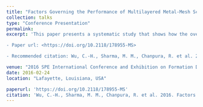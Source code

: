 ```yaml
---
title: "Factors Governing the Performance of Multilayered Metal-Mesh Screens"
collection: talks
type: "Conference Presentation"
permalink:
excerpt: 'This paper presents a systematic study that shows how the overlap between different mesh layers, the alignment of the protection and support layers, and the relative pore-size ratio, defined as the ratio of pore size of the protection/support layer to that of the filter layer, have a large impact on the sand-retention performance of an MMS. The pore-size distribution (PoSD) of multilayered plain-square-mesh (PSM) and plain-Dutch-weave (PDW) screens is calculated with a novel numerical technique. Influences of screen sintering, coupon sampling, and screen designs on the PoSD of a screen are modeled by varying the layer overlap, shifting the layer alignment, and modifying the design of the protection and support layers. The PoSD data are used as an input into an analytical model for evaluating sand production of PSM screens in slurry-type sand-retention tests (SRTs) for screen-design optimization.

- Paper url: <https://doi.org/10.2118/178955-MS>

- Recommended citation: Wu, C.-H., Sharma, M. M., Chanpura, R. et al. 2016. Factors Governing the Performance of Multilayered Metal-Mesh Screens. Paper SPE-178955-MS was presented at the SPE International Conference and Exhibition on Formation Damage, Lafayette, Louisiana, USA, 24–26 February.'

venue: "2016 SPE International Conference and Exhibition on Formation Damage"
date: 2016-02-24
location: "Lafayette, Louisiana, USA"

paperurl: 'https://doi.org/10.2118/178955-MS'
citation: 'Wu, C.-H., Sharma, M. M., Chanpura, R. et al. 2016. Factors Governing the Performance of Multilayered Metal-Mesh Screens. Paper SPE-178955-MS was presented at the SPE International Conference and Exhibition on Formation Damage, Lafayette, Louisiana, USA, 24–26 February.'
---
```

